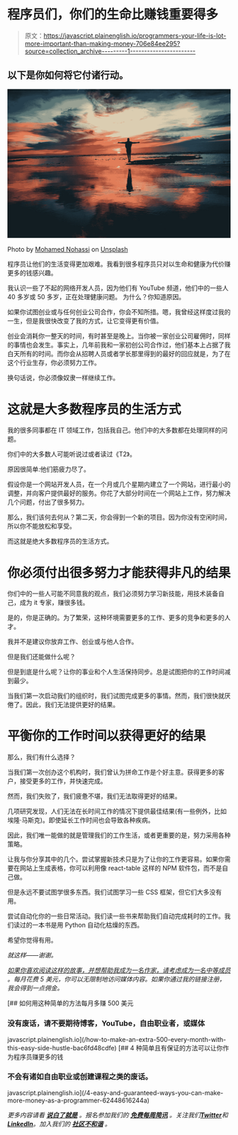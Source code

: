 # 程序员们，你们的生命比赚钱重要得多

> 原文：<https://javascript.plainenglish.io/programmers-your-life-is-lot-more-important-than-making-money-706e84ee295?source=collection_archive---------1----------------------->

## 以下是你如何将它付诸行动。

![](img/34596fc22d142cf775ec36aa1b21e1b7.png)

Photo by [Mohamed Nohassi](https://unsplash.com/@coopery?utm_source=medium&utm_medium=referral) on [Unsplash](https://unsplash.com?utm_source=medium&utm_medium=referral)

程序员让他们的生活变得更加艰难。我看到很多程序员只对以生命和健康为代价赚更多的钱感兴趣。

我认识一些了不起的网络开发人员，因为他们有 YouTube 频道，他们中的一些人 40 多岁或 50 多岁，正在处理健康问题。
为什么？你知道原因。

如果你试图创业或与任何创业公司合作，你会不知所措。嗯，我曾经这样度过我的一生，但是我很快改变了我的方式，让它变得更有价值。

创业会消耗你一整天的时间，有时甚至是晚上。当你被一家创业公司雇佣时，同样的事情也会发生。事实上，几年前我和一家初创公司合作过，他们基本上占据了我白天所有的时间。而你会从招聘人员或者学长那里得到的最好的回应就是，为了在这个行业生存，你必须努力工作。

换句话说，你必须像奴隶一样继续工作。

# 这就是大多数程序员的生活方式

我的很多同事都在 IT 领域工作，包括我自己。他们中的大多数都在处理同样的问题。

你们中的大多数人可能听说过或者读过《T2》。

原因很简单:他们筋疲力尽了。

假设你是一个网站开发人员，在一个月或几个星期内建立了一个网站，进行最小的调整，并向客户提供最好的服务。你花了大部分时间在一个网站上工作，努力解决几个问题，付出了很多努力。

那么，我们该何去何从？第二天，你会得到一个新的项目。因为你没有空闲时间，所以你不能放松和享受。

而这就是绝大多数程序员的生活方式。

# 你必须付出很多努力才能获得非凡的结果

你们中的一些人可能不同意我的观点，我们必须努力学习新技能，用技术装备自己，成为 it 专家，赚很多钱。

是的，你是正确的。为了繁荣，这种环境需要更多的工作、更多的竞争和更多的人才。

我并不是建议你放弃工作、创业或与他人合作。

但是我们还能做什么呢？

但是到底是什么呢？让你的事业和个人生活保持同步。总是试图把你的工作时间减到最少。

当我们第一次启动我们的组织时，我们试图完成更多的事情。然而，我们很快就厌倦了。因此，我们无法提供更好的结果。

# 平衡你的工作时间以获得更好的结果

那么，我们有什么选择？

当我们第一次创办这个机构时，我们曾认为拼命工作是个好主意。获得更多的客户，接受更多的工作，并快速完成。

然而，我们失败了，我们疲惫不堪，我们无法取得更好的结果。

几项研究发现，人们无法在长时间工作的情况下提供最佳结果(有一些例外，比如埃隆·马斯克)。即使延长工作时间也会导致各种疾病。

因此，我们唯一能做的就是管理我们的工作生活，或者更重要的是，努力采用各种策略。

让我与你分享其中的几个。尝试掌握新技术只是为了让你的工作更容易。如果你需要在网站上生成表格，你可以利用像 react-table 这样的 NPM 软件包，而不是自己做。

但是永远不要试图学很多东西。我们试图学习一些 CSS 框架，但它们大多没有用。

尝试自动化你的一些日常活动。我们读一些书来帮助我们自动完成耗时的工作。我们读过的一本书是用 Python 自动化枯燥的东西。

希望你觉得有用。

*就这样——谢谢。*

[*如果你喜欢阅读这样的故事，并想帮助我成为一名作家，请考虑成为一名中等成员*](https://nitinfab.medium.com/membership) *。每月花费 5 美元，你可以无限制地访问媒体内容。如果你通过我的链接注册，我会得到一点佣金。*

[](/how-to-make-an-extra-500-every-month-with-this-easy-side-hustle-bac6fd48cdfe) [## 如何用这种简单的方法每月多赚 500 美元

### 没有废话，请不要期待博客，YouTube，自由职业者，或媒体

javascript.plainenglish.io](/how-to-make-an-extra-500-every-month-with-this-easy-side-hustle-bac6fd48cdfe) [](/4-easy-and-guaranteed-ways-you-can-make-more-money-as-a-programmer-62448616244a) [## 4 种简单且有保证的方法可以让你作为程序员赚更多的钱

### 不会有诸如自由职业或创建课程之类的废话。

javascript.plainenglish.io](/4-easy-and-guaranteed-ways-you-can-make-more-money-as-a-programmer-62448616244a) 

*更多内容请看* [***说白了就是***](https://plainenglish.io/) *。报名参加我们的* [***免费每周简讯***](http://newsletter.plainenglish.io/) *。关注我们*[***Twitter***](https://twitter.com/inPlainEngHQ)*和*[***LinkedIn***](https://www.linkedin.com/company/inplainenglish/)*。加入我们的* [***社区不和谐***](https://discord.gg/GtDtUAvyhW) *。*